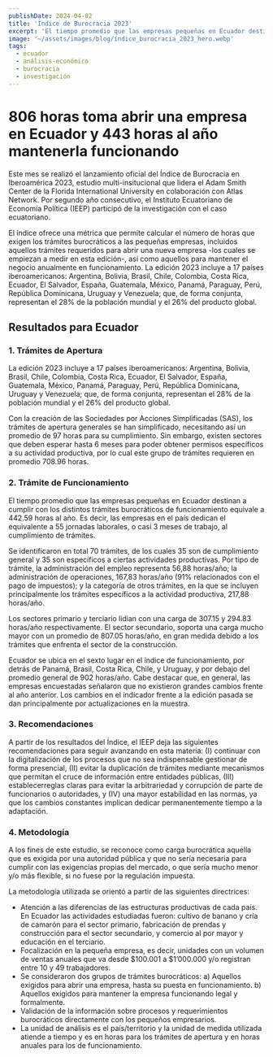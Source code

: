 ```yaml
---
publishDate: 2024-04-02
title: 'Índice de Burocracia 2023'
excerpt: 'El tiempo promedio que las empresas pequeñas en Ecuador destinan a cumplir con los distintos trámites burocráticos de funcionamiento equivale a 442.59 horas al año.'
image: '~/assets/images/blog/índice_burocracia_2023_hero.webp'
tags:
  - ecuador
  - análisis-económico
  - burocracia
  - investigación
---
```


# 806 horas toma abrir una empresa en Ecuador y 443 horas al año mantenerla funcionando

Este mes se realizó el lanzamiento oficial del Índice de Burocracia en Iberoamérica 2023, estudio multi-insitucional que lidera el Adam Smith Center de la Florida International University en colaboración con Atlas Network. Por segundo año consecutivo, el Instituto Ecuatoriano de Economía Política (IEEP) participó de la investigación con el caso ecuatoriano.

El índice ofrece una métrica que permite calcular el número de horas que exigen los trámites burocráticos a las pequeñas empresas, incluidos aquellos trámites requeridos para abrir una nueva empresa -los cuales se empiezan a medir en esta edición-, así como aquellos para mantener el negocio anualmente en funcionamiento.
La edición 2023 incluye a 17 países iberoamericanos: Argentina, Bolivia, Brasil, Chile, Colombia, Costa Rica, Ecuador, El Salvador, España, Guatemala, México, Panamá, Paraguay, Perú, República Dominicana, Uruguay y Venezuela; que, de forma conjunta, representan el 28% de la población mundial y el 26% del producto global.

## Resultados para Ecuador

### 1. Trámites de Apertura

La edición 2023 incluye a 17 países iberoamericanos: Argentina, Bolivia, Brasil, Chile, Colombia, Costa Rica, Ecuador, El Salvador, España, Guatemala, México, Panamá, Paraguay, Perú, República Dominicana, Uruguay y Venezuela; que, de forma conjunta, representan el 28% de la población mundial y el 26% del producto global.

Con la creación de las Sociedades por Acciones Simplificadas (SAS), los trámites de apertura generales se han simplificado, necesitando así un promedio de 97 horas para su cumplimiento. Sin embargo, existen sectores que deben esperar hasta 6 meses para poder obtener permisos específicos a su actividad productiva, por lo cual este grupo de trámites requieren en promedio 708.96 horas.

### 2. Trámite de Funcionamiento

El tiempo promedio que las empresas pequeñas en Ecuador destinan a cumplir con los distintos trámites burocráticos de funcionamiento equivale a 442.59 horas al año. Es decir, las empresas en el país dedican el equivalente a 55 jornadas laborales, o casi 3 meses de trabajo, al cumplimiento de trámites.

Se identificaron en total 70 trámites, de los cuales 35 son de cumplimiento general y 35 son específicos a ciertas actividades productivas. Por tipo de trámite, la administración del empleo representa 56,88 horas/año; la administración de operaciones, 167,83 horas/año (91% relacionados con el pago de impuestos); y la categoría de otros trámites, en la que se incluyen principalmente los trámites específicos a la actividad productiva, 217,88 horas/año.

Los sectores primario y terciario lidian con una carga de 307.15 y 294.83 horas/año respectivamente. El sector secundario, soporta una carga mucho mayor con un promedio de 807.05 horas/año, en gran medida debido a los trámites que enfrenta el sector de la construcción.

Ecuador se ubica en el sexto lugar en el índice de funcionamiento, por detrás de Panamá, Brasil, Costa Rica, Chile, y Uruguay, y por debajo del promedio general de 902 horas/año. Cabe destacar que, en general, las empresas encuestadas señalaron que no existieron grandes cambios frente al año anterior. Los cambios en el indicador frente a la edición pasada se dan principalmente por actualizaciones en la muestra.

### 3. Recomendaciones

A partir de los resultados del Índice, el IEEP deja las siguientes recomendaciones para seguir avanzando en esta materia: (I) continuar con la digitalización de los procesos que no sea indispensable gestionar de forma presencial, (II) evitar la duplicación de trámites mediante mecanismos que permitan el cruce de información entre entidades públicas, (III) establecerreglas claras para evitar la arbitrariedad y corrupción de parte de funcionarios o autoridades, y (IV) una mayor estabilidad en las normas, ya que los cambios constantes implican dedicar permanentemente tiempo a la adaptación.

### 4. Metodología

A los fines de este estudio, se reconoce como carga burocrática aquella que es exigida por una autoridad pública y que no sería necesaria para cumplir con las exigencias propias del mercado, o que sería mucho menor y/o más flexible, si no fuese por la regulación impuesta.

La metodología utilizada se orientó a partir de las siguientes directrices:

- Atención a las diferencias de las estructuras productivas de cada país. En Ecuador las actividades estudiadas fueron: cultivo de banano y cría de camarón para el sector primario, fabricación de prendas y construcción para el sector secundario, y comercio al por mayor y educación en el terciario.
- Focalización en la pequeña empresa, es decir, unidades con un volumen de ventas anuales que va desde $100.001 a $1’000.000 y/o registran entre 10 y 49 trabajadores.
- Se consideraron dos grupos de trámites burocráticos: a) Aquellos exigidos para abrir una empresa, hasta su puesta en funcionamiento. b) Aquellos exigidos para mantener la empresa funcionando legal y formalmente.
- Validación de la información sobre procesos y requerimientos burocráticos directamente con los pequeños empresarios.
- La unidad de análisis es el país/territorio y la unidad de medida utilizada atiende a tiempo y es en horas para los trámites de apertura y en horas anuales para los de funcionamiento.
